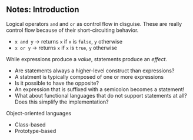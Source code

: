 ## Notes: Introduction

Logical operators `and` and `or` as control flow in disguise. These are really control flow because of their short-circuiting behavior.
- `x and y` -> returns `x` if `x` is `false`, `y` otherwise
- `x or y` -> returns `x` if `x` is `true`, `y` otherwise

While expressions produce a _value_, statements produce an _effect_.
- Are statements always a higher-level construct than expressions?
- A statment is typically composed of one or more expressions
- Is it possible to have the opposite? 
- An expression that is suffixed with a semicolon becomes a statement!
- What about functional languages that do not support statements at all? Does this simplify the implementation?

Object-oriented languages
- Class-based
- Prototype-based